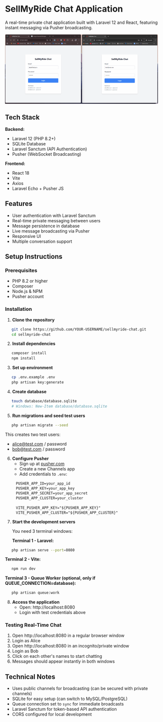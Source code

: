 # SellMyRide Chat Application

A real-time private chat application built with Laravel 12 and React, featuring instant messaging via Pusher broadcasting.

![Chat Demo](public/demo.gif)

## Tech Stack

**Backend:**

-   Laravel 12 (PHP 8.2+)
-   SQLite Database
-   Laravel Sanctum (API Authentication)
-   Pusher (WebSocket Broadcasting)

**Frontend:**

-   React 18
-   Vite
-   Axios
-   Laravel Echo + Pusher JS

## Features

-   User authentication with Laravel Sanctum
-   Real-time private messaging between users
-   Message persistence in database
-   Live message broadcasting via Pusher
-   Responsive UI
-   Multiple conversation support

## Setup Instructions

### Prerequisites

-   PHP 8.2 or higher
-   Composer
-   Node.js & NPM
-   Pusher account

### Installation

1. **Clone the repository**

```bash
   git clone https://github.com/YOUR-USERNAME/sellmyride-chat.git
   cd sellmyride-chat
```

2. **Install dependencies**

```bash
   composer install
   npm install
```

3. **Set up environment**

```bash
   cp .env.example .env
   php artisan key:generate
```

4. **Create database**

```bash
   touch database/database.sqlite
   # Windows: New-Item database/database.sqlite
```

5. **Run migrations and seed test users**

```bash
   php artisan migrate --seed
```

This creates two test users:

-   alice@test.com / password
-   bob@test.com / password

6. **Configure Pusher**
    - Sign up at [pusher.com](https://pusher.com)
    - Create a new Channels app
    - Add credentials to `.env`:

```env
     PUSHER_APP_ID=your_app_id
     PUSHER_APP_KEY=your_app_key
     PUSHER_APP_SECRET=your_app_secret
     PUSHER_APP_CLUSTER=your_cluster

     VITE_PUSHER_APP_KEY="${PUSHER_APP_KEY}"
     VITE_PUSHER_APP_CLUSTER="${PUSHER_APP_CLUSTER}"
```

7. **Start the development servers**

    You need 3 terminal windows:

    **Terminal 1 - Laravel:**

```bash
   php artisan serve --port=8080
```

**Terminal 2 - Vite:**

```bash
   npm run dev
```

**Terminal 3 - Queue Worker (optional, only if QUEUE_CONNECTION=database):**

```bash
   php artisan queue:work
```

8. **Access the application**
    - Open: http://localhost:8080
    - Login with test credentials above

### Testing Real-Time Chat

1. Open http://localhost:8080 in a regular browser window
2. Login as Alice
3. Open http://localhost:8080 in an incognito/private window
4. Login as Bob
5. Click on each other's names to start chatting
6. Messages should appear instantly in both windows

## Technical Notes

-   Uses public channels for broadcasting (can be secured with private channels)
-   SQLite for easy setup (can switch to MySQL/PostgreSQL)
-   Queue connection set to `sync` for immediate broadcasts
-   Laravel Sanctum for token-based API authentication
-   CORS configured for local development
